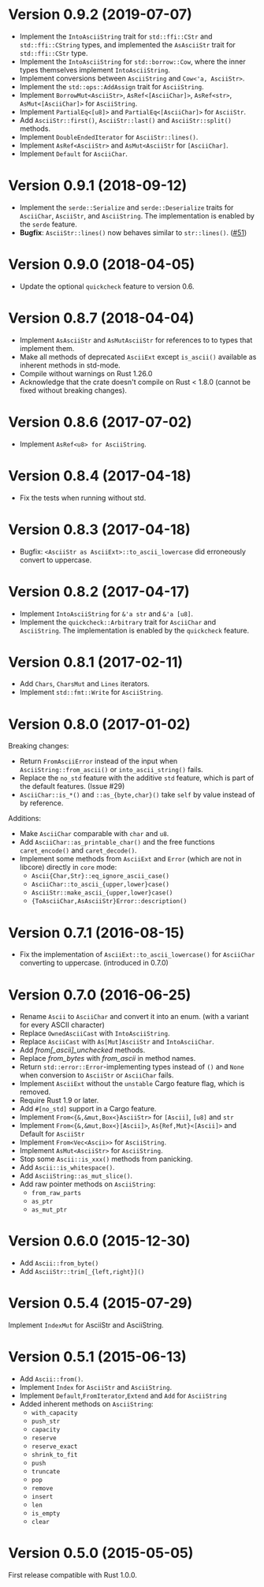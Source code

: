 Version 0.9.2 (2019-07-07)
==========================
* Implement the `IntoAsciiString` trait for `std::ffi::CStr` and `std::ffi::CString` types,
  and implemented the `AsAsciiStr` trait for `std::ffi::CStr` type.
* Implement the `IntoAsciiString` for `std::borrow::Cow`, where the inner types themselves
  implement `IntoAsciiString`.
* Implement conversions between `AsciiString` and `Cow<'a, AsciiStr>`.
* Implement the `std::ops::AddAssign` trait for `AsciiString`.
* Implement `BorrowMut<AsciiStr>`, `AsRef<[AsciiChar]>`, `AsRef<str>`, `AsMut<[AsciiChar]>` for `AsciiString`.
* Implement `PartialEq<[u8]>` and `PartialEq<[AsciiChar]>` for `AsciiStr`.
* Add `AsciiStr::first()`, `AsciiStr::last()` and `AsciiStr::split()` methods.
* Implement `DoubleEndedIterator` for `AsciiStr::lines()`.
* Implement `AsRef<AsciiStr>` and `AsMut<AsciiStr` for `[AsciiChar]`.
* Implement `Default` for `AsciiChar`.

Version 0.9.1 (2018-09-12)
==========================
* Implement the `serde::Serialize` and `serde::Deserialize` traits for `AsciiChar`, `AsciiStr`, and `AsciiString`.
  The implementation is enabled by the `serde` feature.
* **Bugfix**: `AsciiStr::lines()` now behaves similar to `str::lines()`.
  ([#51](https://github.com/tomprogrammer/rust-ascii/issues/51))

Version 0.9.0 (2018-04-05)
==========================
* Update the optional `quickcheck` feature to version 0.6.

Version 0.8.7 (2018-04-04)
==========================
* Implement `AsAsciiStr` and `AsMutAsciiStr` for references to to types that implement them.
* Make all methods of deprecated `AsciiExt` except `is_ascii()` available as inherent methods in std-mode.
* Compile without warnings on Rust 1.26.0
* Acknowledge that the crate doesn't compile on Rust < 1.8.0 (cannot be fixed without breaking changes).

Version 0.8.6 (2017-07-02)
==========================
* Implement `AsRef<u8> for AsciiString`.

Version 0.8.4 (2017-04-18)
==========================
* Fix the tests when running without std.

Version 0.8.3 (2017-04-18)
==========================
* Bugfix: `<AsciiStr as AsciiExt>::to_ascii_lowercase` did erroneously convert to uppercase.

Version 0.8.2 (2017-04-17)
==========================
* Implement `IntoAsciiString` for `&'a str` and `&'a [u8]`.
* Implement the `quickcheck::Arbitrary` trait for `AsciiChar` and `AsciiString`.
  The implementation is enabled by the `quickcheck` feature.

Version 0.8.1 (2017-02-11)
==========================
* Add `Chars`, `CharsMut` and `Lines` iterators.
* Implement `std::fmt::Write` for `AsciiString`.

Version 0.8.0 (2017-01-02)
==========================

Breaking changes:

* Return `FromAsciiError` instead of the input when `AsciiString::from_ascii()` or `into_ascii_string()` fails.
* Replace the `no_std` feature with the additive `std` feature, which is part of the default features. (Issue #29)
* `AsciiChar::is_*()` and `::as_{byte,char}()` take `self` by value instead of by reference.

Additions:

* Make `AsciiChar` comparable with `char` and `u8`.
* Add `AsciiChar::as_printable_char()` and the free functions `caret_encode()` and `caret_decode()`.
* Implement some methods from `AsciiExt` and `Error` (which are not in libcore) directly in `core` mode:
  * `Ascii{Char,Str}::eq_ignore_ascii_case()`
  * `AsciiChar::to_ascii_{upper,lower}case()`
  * `AsciiStr::make_ascii_{upper,lower}case()`
  * `{ToAsciiChar,AsAsciiStr}Error::description()`

Version 0.7.1 (2016-08-15)
==========================
* Fix the implementation of `AsciiExt::to_ascii_lowercase()` for `AsciiChar` converting to uppercase. (introduced in 0.7.0)

Version 0.7.0 (2016-06-25)
==========================
* Rename `Ascii` to `AsciiChar` and convert it into an enum.
  (with a variant for every ASCII character)
* Replace `OwnedAsciiCast` with `IntoAsciiString`.
* Replace `AsciiCast` with `As[Mut]AsciiStr` and `IntoAsciiChar`.
* Add *from[_ascii]_unchecked* methods.
* Replace *from_bytes* with *from_ascii* in method names.
* Return `std::error::Error`-implementing types instead of `()` and `None` when
  conversion to `AsciiStr` or `AsciiChar` fails.
* Implement `AsciiExt` without the `unstable` Cargo feature flag, which is removed.
* Require Rust 1.9 or later.
* Add `#[no_std]` support in a Cargo feature.
* Implement `From<{&,&mut,Box<}AsciiStr>` for `[Ascii]`, `[u8]` and `str`
* Implement `From<{&,&mut,Box<}[Ascii]>`, `As{Ref,Mut}<[Ascii]>` and Default for `AsciiStr`
* Implement `From<Vec<Ascii>>` for `AsciiString`.
* Implement `AsMut<AsciiStr>` for `AsciiString`.
* Stop some `Ascii::is_xxx()` methods from panicking.
* Add `Ascii::is_whitespace()`.
* Add `AsciiString::as_mut_slice()`.
* Add raw pointer methods on `AsciiString`:
  * `from_raw_parts`
  * `as_ptr`
  * `as_mut_ptr`

Version 0.6.0 (2015-12-30)
==========================
* Add `Ascii::from_byte()`
* Add `AsciiStr::trim[_{left,right}]()`

Version 0.5.4 (2015-07-29)
==========================
Implement `IndexMut` for AsciiStr and AsciiString.

Version 0.5.1 (2015-06-13)
==========================
* Add `Ascii::from()`.
* Implement `Index` for `AsciiStr` and `AsciiString`.
* Implement `Default`,`FromIterator`,`Extend` and `Add` for `AsciiString`
* Added inherent methods on `AsciiString`:
  * `with_capacity`
  * `push_str`
  * `capacity`
  * `reserve`
  * `reserve_exact`
  * `shrink_to_fit`
  * `push`
  * `truncate`
  * `pop`
  * `remove`
  * `insert`
  * `len`
  * `is_empty`
  * `clear`

Version 0.5.0 (2015-05-05)
==========================
First release compatible with Rust 1.0.0.
